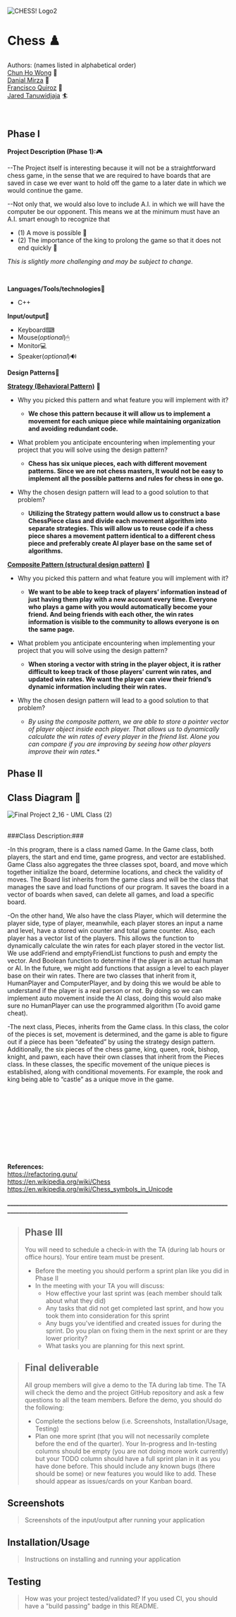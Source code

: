 ![CHESS! Logo2](https://user-images.githubusercontent.com/77028662/108160872-c65c1800-709e-11eb-93f6-fb7f7576280d.png)


# Chess  :chess_pawn:

  Authors: (names listed in alphabetical order)<br />
[Chun Ho Wong](https://github.com/cwong165) :space_invader:  <br />
[Danial Mirza](https://github.com/danialmirza99) :wolf: <br />
[Francisco Quiroz](https://github.com/FrankyQuiroz01) :japanese_goblin: <br />
[Jared Tanuwidjaja](https://github.com/matchasaur) 🏄 <br />
 
<br />

## Phase I
**Project Description (Phase 1):**:video_game:

--The Project itself is interesting because it will not be a straightforward chess game, in the sense that we are required to have boards that are saved in case we ever want to hold off the game to a later date in which we would continue the game. 

--Not only that, we would also love to include A.I. in which we will have the computer be our opponent. This means we at the minimum must have an A.I. smart enough to recognize that
 - (1) A move is possible 🚶
 - (2) The importance of the king to prolong the game so that it does not end quickly 👑

*This is slightly more challenging and may be subject to change.*


<br />

**Languages/Tools/technologies**🧰
   * C++


**Input/output**:robot: 
  * Keyboard⌨
  * Mouse(*optional*)🖱
  * Monitor💻
  * Speaker(*optional*)🔊

**Design Patterns**🔋


[**Strategy (Behavioral Pattern)**](https://refactoring.guru/design-patterns/strategy) :speech_balloon:

- Why you picked this pattern and what feature you will implement with it?
   
  -  **We chose this pattern because it will allow us to implement a movement for each unique piece while maintaining organization and avoiding redundant code.**
    

-   What problem you anticipate encountering when implementing your project that you will solve using the design pattern?
    

    -  **Chess has six unique pieces, each with different movement patterns. Since we are not chess masters, It would not be easy to implement all the possible patterns and rules for chess in one go.**
    

-   Why the chosen design pattern will lead to a good solution to that problem?
    

    -   **Utilizing the Strategy pattern would allow us to construct a base ChessPiece class and divide each movement algorithm into separate strategies. This will allow us to reuse code if a chess piece shares a movement pattern identical to a different chess piece and preferably create AI player base on the same set of algorithms.**

[**Composite Pattern (structural design pattern)**](https://refactoring.guru/design-patterns/composite) :speech_balloon:

- Why you picked this pattern and what feature you will implement with it?
   
  -  **We want to be able to keep track of players’ information instead of just having them play with a new account every time. Everyone who plays a game with you would automatically become your friend. And being friends with each other, the win rates information is visible to the community to allows everyone is on the same page.**
    

-   What problem you anticipate encountering when implementing your project that you will solve using the design pattern?
    

    - **When storing a vector with string in the player object, it is rather difficult to keep track of those players’ current win rates, and updated win rates. We want the player can view their friend’s dynamic information including their win rates.**
    

-   Why the chosen design pattern will lead to a good solution to that problem?
    

    -  **By using the composite pattern, we are able to store a pointer* vector of player object inside each player. That allows us to dynamically calculate the win rates of every player in the friend list. Alone you can compare if you are improving by seeing how other players improve their win rates.** 


## Phase II
## Class Diagram 🕋
![Final Project 2_16 - UML Class (2)](https://user-images.githubusercontent.com/77028662/108160982-f4415c80-709e-11eb-9d24-f5c3ba7e24b0.jpeg)


 <br />
###Class Description:###

-In this program, there is a class named Game. In the Game class, both players, the start and end time, game progress, and vector are established. Game Class also aggregates the three classes spot, board, and move which together initialize the board, determine locations, and check the validity of moves. The Board list inherits from the game class and will be the class that manages the save and load functions of our program. It saves the board in a vector of boards when saved, can delete all games, and load a specific board.

-On the other hand, We also have the class Player, which will determine the player side, type of player, meanwhile, each player stores an input a name and level, have a stored win counter and total game counter. Also, each player has a vector list of the players. This allows the function to dynamically calculate the win rates for each player stored in the vector list. We use addFriend and emptyFriendList functions to push and empty the vector. And Boolean function to determine if the player is an actual human or AI. In the future, we might add functions that assign a level to each player base on their win rates. There are two classes that inherit from it, HumanPlayer and ComputerPlayer, and by doing this we would be able to understand if the player is a real person or not. By doing so we can implement auto movement inside the AI class, doing this would also make sure no HumanPlayer can use the programmed algorithm (To avoid game cheat).

-The next class, Pieces, inherits from the Game class. In this class, the color of the pieces is set, movement is determined, and the game is able to figure out if a piece has been “defeated” by using the strategy design pattern. Additionally, the six pieces of the chess game, king, queen, rook, bishop, knight, and pawn, each have their own classes that inherit from the Pieces class. In these classes, the specific movement of the unique pieces is established, along with conditional movements. For example, the rook and king being able to “castle” as a unique move in the game.












  <br />
  <br />
  <br />
  <br />
  <br />
  <br />
  <br />
  <br />
  <br />
 
**References:**\
https://refactoring.guru/<br />
https://en.wikipedia.org/wiki/Chess  <br />
https://en.wikipedia.org/wiki/Chess_symbols_in_Unicode  <br />

 


**____________________________________________________________________________________________________________________**
 
 > ## Phase III
 > You will need to schedule a check-in with the TA (during lab hours or office hours). Your entire team must be present. 
 > * Before the meeting you should perform a sprint plan like you did in Phase II
 > * In the meeting with your TA you will discuss: 
 >   - How effective your last sprint was (each member should talk about what they did)
 >   - Any tasks that did not get completed last sprint, and how you took them into consideration for this sprint
 >   - Any bugs you've identified and created issues for during the sprint. Do you plan on fixing them in the next sprint or are they lower priority?
 >   - What tasks you are planning for this next sprint.

 > ## Final deliverable
 > All group members will give a demo to the TA during lab time. The TA will check the demo and the project GitHub repository and ask a few questions to all the team members. 
 > Before the demo, you should do the following:
 > * Complete the sections below (i.e. Screenshots, Installation/Usage, Testing)
 > * Plan one more sprint (that you will not necessarily complete before the end of the quarter). Your In-progress and In-testing columns should be empty (you are not doing more work currently) but your TODO column should have a full sprint plan in it as you have done before. This should include any known bugs (there should be some) or new features you would like to add. These should appear as issues/cards on your Kanban board. 
 
 ## Screenshots
 > Screenshots of the input/output after running your application
 ## Installation/Usage
 > Instructions on installing and running your application
 ## Testing
 > How was your project tested/validated? If you used CI, you should have a "build passing" badge in this README.
 
